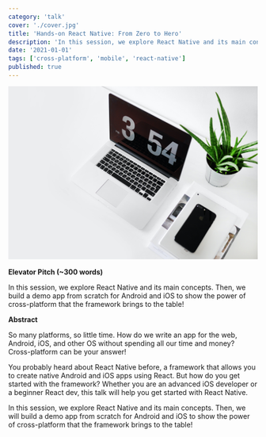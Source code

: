 ```yaml
---
category: 'talk'
cover: './cover.jpg'
title: 'Hands-on React Native: From Zero to Hero'
description: 'In this session, we explore React Native and its main concepts'
date: '2021-01-01'
tags: ['cross-platform', 'mobile', 'react-native']
published: true
---
```

![cross-platform](./cover.jpg)

**Elevator Pitch (~300 words)**

In this session, we explore React Native and its main concepts. Then, we build a demo app from scratch for Android and iOS to show the power of cross-platform that the framework brings to the table!

**Abstract**
 
So many platforms, so little time. How do we write an app for the web, Android, iOS, and other OS without spending all our time and money? Cross-platform can be your answer!

You probably heard about React Native before, a framework that allows you to create native Android and iOS apps using React. But how do you get started with the framework? Whether you are an advanced iOS developer or a beginner React dev, this talk will help you get started with React Native.

In this session, we explore React Native and its main concepts. Then, we will build a demo app from scratch for Android and iOS to show the power of cross-platform that the framework brings to the table!
